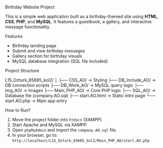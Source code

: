  Birthday Website Project

This is a simple web application built as a birthday-themed site using **HTML**, **CSS**, **PHP**, and **MySQL**. It features a guestbook, a gallery, and interactive message functionality.

 Features

-  Birthday landing page  
-  Submit and view birthday messages  
- Gallery section for birthday visuals  
-  MySQL database integration (SQL file included)

 Project Structure
 
 L15_Ozturk_65685_kol2/
│
├── CSS_AO/ → Styling
├── DB_Include_AO/ → DB connection scripts
├── DB_Work_AO/ → MySQL query logic
├── Img_AO/ → Images
├── Main_PHP_AO/ → Core PHP logic
├── SQL_AO/ → Database file (company.AO.sql)
├── start.AO.html → Static intro page
└── start.AO.php → Main app entry


 How to Run?

1. Move the project folder into `htdocs` (XAMPP).
2. Start Apache and MySQL via XAMPP.
3. Open `phpMyAdmin` and import the `company.AO.sql` file.
4. In your browser, go to:  
   `http://localhost/L15_Ozturk_65685_kol2/Main_PHP_AO/start.AO.php`

